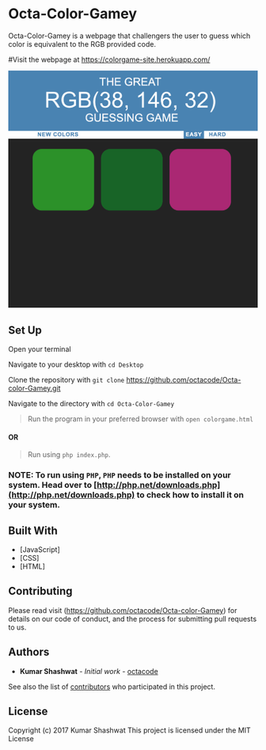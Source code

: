 # Octa-Color-Gamey

Octa-Color-Gamey is a webpage that challengers the user to guess which color is equivalent to the RGB provided code.

#Visit the webpage at https://colorgame-site.herokuapp.com/

![screenshot](img/screenshot.png "Screenshot of Page")

## Set Up

Open your terminal

Navigate to your desktop with `cd Desktop`

Clone the repository with `git clone` https://github.com/octacode/Octa-color-Gamey.git

Navigate to the directory with `cd Octa-Color-Gamey`

> Run the program in your preferred browser with `open colorgame.html`
#### OR
> Run using `php index.php`.
### NOTE: To run using `PHP`, `PHP` needs to be installed on your system. Head over to [http://php.net/downloads.php](http://php.net/downloads.php) to check how to install it on your system.

## Built With

* [JavaScript]
* [CSS]
* [HTML]

## Contributing

Please read visit (https://github.com/octacode/Octa-color-Gamey) for details on our code of conduct, and the process for submitting pull requests to us.


## Authors

* **Kumar Shashwat** - *Initial work* - [octacode](https://github.com/octacode)

See also the list of [contributors](https://github.com/octacode/Octa-color-Gamey/graphs/contributors) who participated in this project.

## License

Copyright (c) 2017 Kumar Shashwat
This project is licensed under the MIT License
